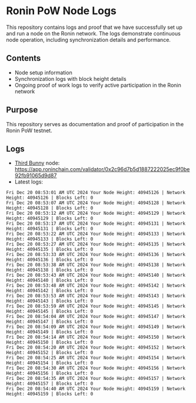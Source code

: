 # Ronin PoW Node Logs

This repository contains logs and proof that we have successfully set up and run a node on the Ronin network. The logs demonstrate continuous node operation, including synchronization details and performance.

## Contents

- Node setup information
- Synchronization logs with block height details
- Ongoing proof of work logs to verify active participation in the Ronin network

## Purpose

This repository serves as documentation and proof of participation in the Ronin PoW testnet.

## Logs

- [Third Bunny](https://thirdbunny.xyz/) node: https://app.roninchain.com/validator/0x2c96d7b5d1887222025ec9f0be92fb91065d9d87
- Latest logs:
```
Fri Dec 20 08:53:01 AM UTC 2024 Your Node Height: 40945126 | Network Height: 40945126 | Blocks Left: 0
Fri Dec 20 08:53:07 AM UTC 2024 Your Node Height: 40945128 | Network Height: 40945128 | Blocks Left: 0
Fri Dec 20 08:53:12 AM UTC 2024 Your Node Height: 40945129 | Network Height: 40945129 | Blocks Left: 0
Fri Dec 20 08:53:17 AM UTC 2024 Your Node Height: 40945131 | Network Height: 40945131 | Blocks Left: 0
Fri Dec 20 08:53:22 AM UTC 2024 Your Node Height: 40945133 | Network Height: 40945133 | Blocks Left: 0
Fri Dec 20 08:53:27 AM UTC 2024 Your Node Height: 40945135 | Network Height: 40945135 | Blocks Left: 0
Fri Dec 20 08:53:33 AM UTC 2024 Your Node Height: 40945136 | Network Height: 40945136 | Blocks Left: 0
Fri Dec 20 08:53:38 AM UTC 2024 Your Node Height: 40945138 | Network Height: 40945138 | Blocks Left: 0
Fri Dec 20 08:53:43 AM UTC 2024 Your Node Height: 40945140 | Network Height: 40945140 | Blocks Left: 0
Fri Dec 20 08:53:48 AM UTC 2024 Your Node Height: 40945142 | Network Height: 40945142 | Blocks Left: 0
Fri Dec 20 08:53:53 AM UTC 2024 Your Node Height: 40945143 | Network Height: 40945143 | Blocks Left: 0
Fri Dec 20 08:53:59 AM UTC 2024 Your Node Height: 40945145 | Network Height: 40945145 | Blocks Left: 0
Fri Dec 20 08:54:04 AM UTC 2024 Your Node Height: 40945147 | Network Height: 40945147 | Blocks Left: 0
Fri Dec 20 08:54:09 AM UTC 2024 Your Node Height: 40945149 | Network Height: 40945149 | Blocks Left: 0
Fri Dec 20 08:54:14 AM UTC 2024 Your Node Height: 40945150 | Network Height: 40945150 | Blocks Left: 0
Fri Dec 20 08:54:20 AM UTC 2024 Your Node Height: 40945152 | Network Height: 40945152 | Blocks Left: 0
Fri Dec 20 08:54:25 AM UTC 2024 Your Node Height: 40945154 | Network Height: 40945154 | Blocks Left: 0
Fri Dec 20 08:54:30 AM UTC 2024 Your Node Height: 40945156 | Network Height: 40945156 | Blocks Left: 0
Fri Dec 20 08:54:35 AM UTC 2024 Your Node Height: 40945157 | Network Height: 40945157 | Blocks Left: 0
Fri Dec 20 08:54:40 AM UTC 2024 Your Node Height: 40945159 | Network Height: 40945159 | Blocks Left: 0
```
